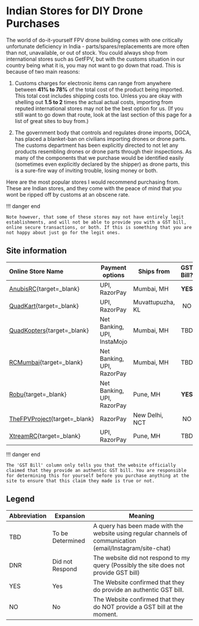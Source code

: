 # Indian Stores for DIY Drone Purchases

The world of do-it-yourself FPV drone building comes with one critically unfortunate deficiency in India - parts/spares/replacements are more often than not, unavailable, or out of stock. You could always shop from international stores such as GetFPV, but with the customs situation in our country being what it is, you may not want to go down that road. This is because of two main reasons:

1. Customs charges for electronic items can range from anywhere between **41% to 78%** of the total cost of the product being imported. This total cost includes shipping costs too. Unless you are okay with shelling out **1.5 to 2** times the actual actual costs, importing from reputed international stores may not be the best option for us. (If you still want to go down that route, look at the last section of this page for a list of great sites to buy from.)

2. The government body that controls and regulates drone imports, DGCA, has placed a blanket-ban on civilians importing drones or drone parts. The customs department has been explicitly directed to not let any products resembling drones or drone parts through their inspections. As many of the components that we purchase would be identified easily (sometimes even explicitly declared by the shipper) as drone parts, this is a sure-fire way of inviting trouble, losing money or both.

Here are the most popular stores I would recommend purchasing from. These are Indian stores, and they come with the peace of mind that you wont be ripped off by customs at an obscene rate.

!!! danger end

    Note however, that some of these stores may not have entirely legit establishments, and will not be able to provide you with a GST bill, online secure transactions, or both. If this is something that you are not happy about just go for the legit ones.

## **Site information**

| Online Store Name                                          | Payment options             | Ships from       | GST Bill? |         Contact Numbers          |
| :--------------------------------------------------------- | --------------------------- | ---------------- | :-------: | :------------------------------: |
| [AnubisRC](https://anubisrc.com){target=\_blank}           | UPI, RazorPay               | Mumbai, MH       |  **YES**  | (+91)9819030753, (+91)9321623063 |
| [QuadKart](https://QuadKart.in){target=\_blank}            | UPI, RazorPay               | Muvattupuzha, KL |    NO     |         (+91)8281205193          |
| [QuadKopters](https://QuadKopters.com){target=\_blank}     | Net Banking, UPI, InstaMojo | Mumbai, MH       |    TBD    |         (+91)8879926216          |
| [RCMumbai](https://QuadKopters.com){target=\_blank}        | Net Banking, UPI, RazorPay  | Mumbai, MH       |    TBD    | (+91)7678013993, (+91)7718043333 |
| [Robu](https://Robu.in){target=\_blank}                    | Net Banking, UPI, RazorPay  | Pune, MH         |  **YES**  | (+91)7678013993, (+91)7718043333 |
| [TheFPVProject](https://thefpvproject.com){target=\_blank} | RazorPay                    | New Delhi, NCT   |    NO     |         (+91)8750446575          |
| [XtreamRC](https://xtreamrc.com){target=\_blank}           | UPI, RazorPay               | Pune, MH         |    TBD    |         (+91)9611195898          |

!!! danger end

    The 'GST Bill' column only tells you that the website officially claimed that they provide an authentic GST bill. You are responsible for determining this for yourself before you purchase anything at the site to ensure that this claim they made is true or not.

## Legend

| Abbreviation | Expansion        | Meaning                                                                                                    |
| ------------ | ---------------- | ---------------------------------------------------------------------------------------------------------- |
| TBD          | To be Determined | A query has been made with the website using regular channels of communication (email/Instagram/site-chat) |
| DNR          | Did not Respond  | The website did not respond to my query (Possibly the site does not provide GST bill)                      |
| YES          | Yes              | The Website confirmed that they do provide an authentic GST bill.                                          |
| NO           | No               | The Website confirmed that they do NOT provide a GST bill at the moment.                                   |
